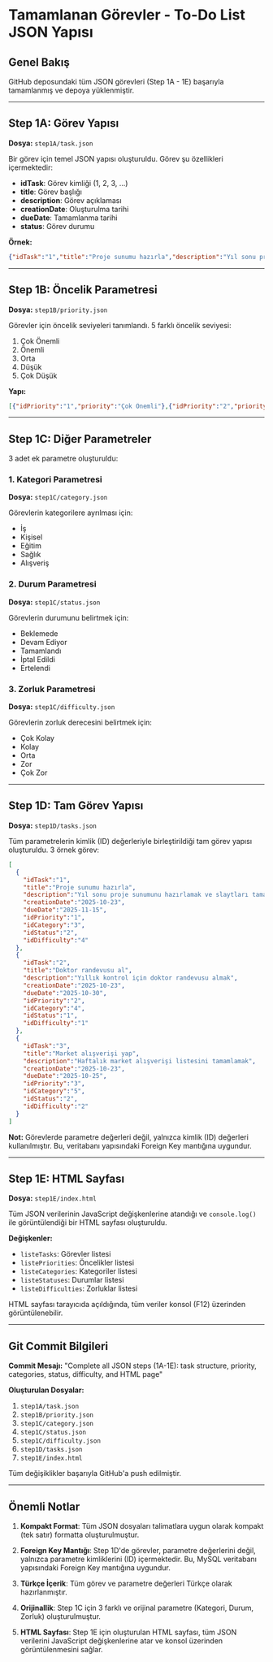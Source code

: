 # Tamamlanan Görevler - To-Do List JSON Yapısı

## Genel Bakış

GitHub deposundaki tüm JSON görevleri (Step 1A - 1E) başarıyla tamamlanmış ve depoya yüklenmiştir.

---

## Step 1A: Görev Yapısı

**Dosya:** `step1A/task.json`

Bir görev için temel JSON yapısı oluşturuldu. Görev şu özellikleri içermektedir:

- **idTask**: Görev kimliği (1, 2, 3, ...)
- **title**: Görev başlığı
- **description**: Görev açıklaması
- **creationDate**: Oluşturulma tarihi
- **dueDate**: Tamamlanma tarihi
- **status**: Görev durumu

**Örnek:**
```json
{"idTask":"1","title":"Proje sunumu hazırla","description":"Yıl sonu proje sunumunu hazırlamak ve slaytları tamamlamak","creationDate":"2025-10-23","dueDate":"2025-11-15","status":"En cours"}
```

---

## Step 1B: Öncelik Parametresi

**Dosya:** `step1B/priority.json`

Görevler için öncelik seviyeleri tanımlandı. 5 farklı öncelik seviyesi:

1. Çok Önemli
2. Önemli
3. Orta
4. Düşük
5. Çok Düşük

**Yapı:**
```json
[{"idPriority":"1","priority":"Çok Önemli"},{"idPriority":"2","priority":"Önemli"},{"idPriority":"3","priority":"Orta"},{"idPriority":"4","priority":"Düşük"},{"idPriority":"5","priority":"Çok Düşük"}]
```

---

## Step 1C: Diğer Parametreler

3 adet ek parametre oluşturuldu:

### 1. Kategori Parametresi
**Dosya:** `step1C/category.json`

Görevlerin kategorilere ayrılması için:
- İş
- Kişisel
- Eğitim
- Sağlık
- Alışveriş

### 2. Durum Parametresi
**Dosya:** `step1C/status.json`

Görevlerin durumunu belirtmek için:
- Beklemede
- Devam Ediyor
- Tamamlandı
- İptal Edildi
- Ertelendi

### 3. Zorluk Parametresi
**Dosya:** `step1C/difficulty.json`

Görevlerin zorluk derecesini belirtmek için:
- Çok Kolay
- Kolay
- Orta
- Zor
- Çok Zor

---

## Step 1D: Tam Görev Yapısı

**Dosya:** `step1D/tasks.json`

Tüm parametrelerin kimlik (ID) değerleriyle birleştirildiği tam görev yapısı oluşturuldu. 3 örnek görev:

```json
[
  {
    "idTask":"1",
    "title":"Proje sunumu hazırla",
    "description":"Yıl sonu proje sunumunu hazırlamak ve slaytları tamamlamak",
    "creationDate":"2025-10-23",
    "dueDate":"2025-11-15",
    "idPriority":"1",
    "idCategory":"3",
    "idStatus":"2",
    "idDifficulty":"4"
  },
  {
    "idTask":"2",
    "title":"Doktor randevusu al",
    "description":"Yıllık kontrol için doktor randevusu almak",
    "creationDate":"2025-10-23",
    "dueDate":"2025-10-30",
    "idPriority":"2",
    "idCategory":"4",
    "idStatus":"1",
    "idDifficulty":"1"
  },
  {
    "idTask":"3",
    "title":"Market alışverişi yap",
    "description":"Haftalık market alışverişi listesini tamamlamak",
    "creationDate":"2025-10-23",
    "dueDate":"2025-10-25",
    "idPriority":"3",
    "idCategory":"5",
    "idStatus":"2",
    "idDifficulty":"2"
  }
]
```

**Not:** Görevlerde parametre değerleri değil, yalnızca kimlik (ID) değerleri kullanılmıştır. Bu, veritabanı yapısındaki Foreign Key mantığına uygundur.

---

## Step 1E: HTML Sayfası

**Dosya:** `step1E/index.html`

Tüm JSON verilerinin JavaScript değişkenlerine atandığı ve `console.log()` ile görüntülendiği bir HTML sayfası oluşturuldu.

**Değişkenler:**
- `listeTasks`: Görevler listesi
- `listePriorities`: Öncelikler listesi
- `listeCategories`: Kategoriler listesi
- `listeStatuses`: Durumlar listesi
- `listeDifficulties`: Zorluklar listesi

HTML sayfası tarayıcıda açıldığında, tüm veriler konsol (F12) üzerinden görüntülenebilir.

---

## Git Commit Bilgileri

**Commit Mesajı:** "Complete all JSON steps (1A-1E): task structure, priority, categories, status, difficulty, and HTML page"

**Oluşturulan Dosyalar:**
1. `step1A/task.json`
2. `step1B/priority.json`
3. `step1C/category.json`
4. `step1C/status.json`
5. `step1C/difficulty.json`
6. `step1D/tasks.json`
7. `step1E/index.html`

Tüm değişiklikler başarıyla GitHub'a push edilmiştir.

---

## Önemli Notlar

1. **Kompakt Format**: Tüm JSON dosyaları talimatlara uygun olarak kompakt (tek satır) formatta oluşturulmuştur.

2. **Foreign Key Mantığı**: Step 1D'de görevler, parametre değerlerini değil, yalnızca parametre kimliklerini (ID) içermektedir. Bu, MySQL veritabanı yapısındaki Foreign Key mantığına uygundur.

3. **Türkçe İçerik**: Tüm görev ve parametre değerleri Türkçe olarak hazırlanmıştır.

4. **Orijinallik**: Step 1C için 3 farklı ve orijinal parametre (Kategori, Durum, Zorluk) oluşturulmuştur.

5. **HTML Sayfası**: Step 1E için oluşturulan HTML sayfası, tüm JSON verilerini JavaScript değişkenlerine atar ve konsol üzerinden görüntülenmesini sağlar.


